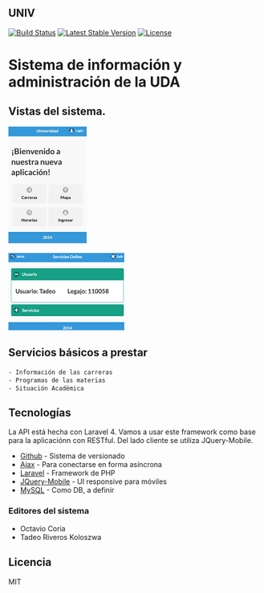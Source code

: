 ## UNIV

[![Build Status](https://travis-ci.org/laravel/framework.svg)](https://travis-ci.org/laravel/framework)
[![Latest Stable Version](https://poser.pugx.org/laravel/framework/v/stable.svg)](https://packagist.org/packages/laravel/framework)
[![License](https://poser.pugx.org/laravel/framework/license.svg)](https://packagist.org/packages/laravel/framework)

Sistema de información y administración de la UDA
=======
Vistas del sistema.
-------------------
[![Screen Shot](images/screen1.png)](http://github.com/avgvsto/univ/)

[![Screen Shot](images/screen2.png)](http://github.com/avgvsto/univ/)

Servicios básicos a prestar
---------------------------

	- Información de las carreras
	- Programas de las materias
	- Situación Académica
	
Tecnologías
-----------

La API está hecha con Laravel 4. Vamos a usar este framework como base para la aplicaciónn con RESTful. Del lado cliente se utiliza JQuery-Mobile.

* [Github] - Sistema de versionado
* [Ajax] - Para conectarse en forma asíncrona
* [Laravel] - Framework de PHP
* [JQuery-Mobile] - UI responsive para móviles
* [MySQL] - Como DB, a definir 

### Editores del sistema

* Octavio Coria
* Tadeo Riveros Koloszwa


Licencia
--------
MIT

[Github]:https://github.com/
[Ajax]:https://api.jquery.com/jQuery.ajax/
[Laravel]:http://laravel.com/
[JQuery-Mobile]:demos.jquerymobile.com/1.4.2/
[MySQL]:http://www.mysql.com/products/workbench/
	
